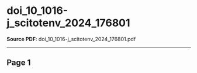 # doi_10_1016-j_scitotenv_2024_176801

**Source PDF**: doi_10_1016-j_scitotenv_2024_176801.pdf

---

## Page 1



